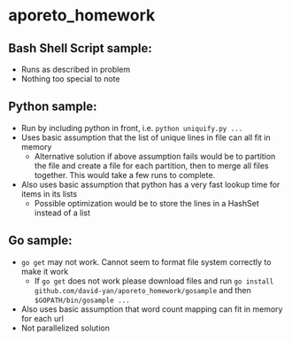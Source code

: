 # aporeto_homework

## Bash Shell Script sample:
* Runs as described in problem
* Nothing too special to note

## Python sample:
* Run by including python in front, i.e. `python uniquify.py ...`
* Uses basic assumption that the list of unique lines in file can all fit in memory
  * Alternative solution if above assumption fails would be to partition the file and create a file for each partition, then to merge all files together. This would take a few runs to complete. 
* Also uses basic assumption that python has a very fast lookup time for items in its lists
  * Possible optimization would be to store the lines in a HashSet instead of a list

## Go sample:
* `go get` may not work. Cannot seem to format file system correctly to make it work
  * If `go get` does not work please download files and run `go install github.com/david-yan/aporeto_homework/gosample` and then `$GOPATH/bin/gosample ...`
* Also uses basic assumption that word count mapping can fit in memory for each url
* Not parallelized solution

